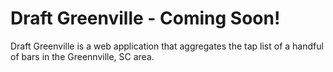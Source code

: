 # Draft Greenville - Coming Soon!

Draft Greenville is a web application that aggregates the tap list of a handful of bars in the Greennville, SC area.
